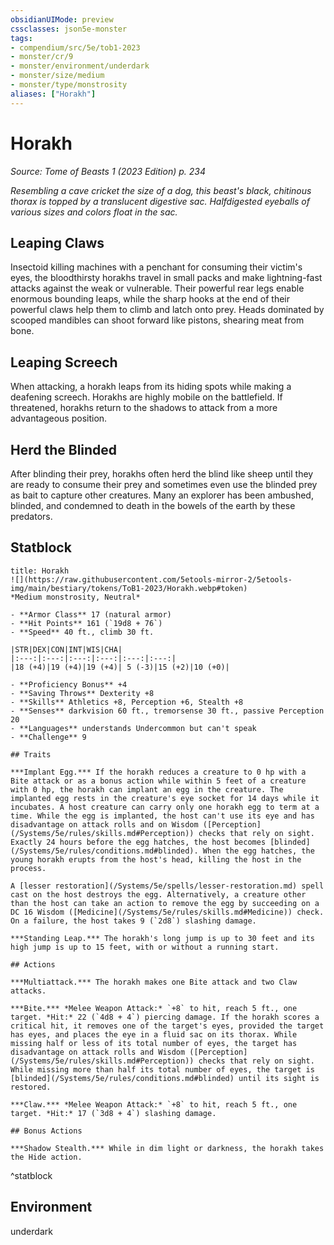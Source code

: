 ```yaml
---
obsidianUIMode: preview
cssclasses: json5e-monster
tags:
- compendium/src/5e/tob1-2023
- monster/cr/9
- monster/environment/underdark
- monster/size/medium
- monster/type/monstrosity
aliases: ["Horakh"]
---
```

# Horakh
*Source: Tome of Beasts 1 (2023 Edition) p. 234*  

*Resembling a cave cricket the size of a dog, this beast's black, chitinous thorax is topped by a translucent digestive sac. Halfdigested eyeballs of various sizes and colors float in the sac.*

## Leaping Claws

Insectoid killing machines with a penchant for consuming their victim's eyes, the bloodthirsty horakhs travel in small packs and make lightning-fast attacks against the weak or vulnerable. Their powerful rear legs enable enormous bounding leaps, while the sharp hooks at the end of their powerful claws help them to climb and latch onto prey. Heads dominated by scooped mandibles can shoot forward like pistons, shearing meat from bone.

## Leaping Screech

When attacking, a horakh leaps from its hiding spots while making a deafening screech. Horakhs are highly mobile on the battlefield. If threatened, horakhs return to the shadows to attack from a more advantageous position.

## Herd the Blinded

After blinding their prey, horakhs often herd the blind like sheep until they are ready to consume their prey and sometimes even use the blinded prey as bait to capture other creatures. Many an explorer has been ambushed, blinded, and condemned to death in the bowels of the earth by these predators.

## Statblock

```ad-statblock
title: Horakh
![](https://raw.githubusercontent.com/5etools-mirror-2/5etools-img/main/bestiary/tokens/ToB1-2023/Horakh.webp#token)
*Medium monstrosity, Neutral*

- **Armor Class** 17 (natural armor)
- **Hit Points** 161 (`19d8 + 76`)
- **Speed** 40 ft., climb 30 ft.

|STR|DEX|CON|INT|WIS|CHA|
|:---:|:---:|:---:|:---:|:---:|:---:|
|18 (+4)|19 (+4)|19 (+4)| 5 (-3)|15 (+2)|10 (+0)|

- **Proficiency Bonus** +4
- **Saving Throws** Dexterity +8
- **Skills** Athletics +8, Perception +6, Stealth +8
- **Senses** darkvision 60 ft., tremorsense 30 ft., passive Perception 20
- **Languages** understands Undercommon but can't speak
- **Challenge** 9

## Traits

***Implant Egg.*** If the horakh reduces a creature to 0 hp with a Bite attack or as a bonus action while within 5 feet of a creature with 0 hp, the horakh can implant an egg in the creature. The implanted egg rests in the creature's eye socket for 14 days while it incubates. A host creature can carry only one horakh egg to term at a time. While the egg is implanted, the host can't use its eye and has disadvantage on attack rolls and on Wisdom ([Perception](/Systems/5e/rules/skills.md#Perception)) checks that rely on sight. Exactly 24 hours before the egg hatches, the host becomes [blinded](/Systems/5e/rules/conditions.md#blinded). When the egg hatches, the young horakh erupts from the host's head, killing the host in the process.

A [lesser restoration](/Systems/5e/spells/lesser-restoration.md) spell cast on the host destroys the egg. Alternatively, a creature other than the host can take an action to remove the egg by succeeding on a DC 16 Wisdom ([Medicine](/Systems/5e/rules/skills.md#Medicine)) check. On a failure, the host takes 9 (`2d8`) slashing damage.

***Standing Leap.*** The horakh's long jump is up to 30 feet and its high jump is up to 15 feet, with or without a running start.

## Actions

***Multiattack.*** The horakh makes one Bite attack and two Claw attacks.

***Bite.*** *Melee Weapon Attack:* `+8` to hit, reach 5 ft., one target. *Hit:* 22 (`4d8 + 4`) piercing damage. If the horakh scores a critical hit, it removes one of the target's eyes, provided the target has eyes, and places the eye in a fluid sac on its thorax. While missing half or less of its total number of eyes, the target has disadvantage on attack rolls and Wisdom ([Perception](/Systems/5e/rules/skills.md#Perception)) checks that rely on sight. While missing more than half its total number of eyes, the target is [blinded](/Systems/5e/rules/conditions.md#blinded) until its sight is restored.

***Claw.*** *Melee Weapon Attack:* `+8` to hit, reach 5 ft., one target. *Hit:* 17 (`3d8 + 4`) slashing damage.

## Bonus Actions

***Shadow Stealth.*** While in dim light or darkness, the horakh takes the Hide action.
```
^statblock

## Environment

underdark